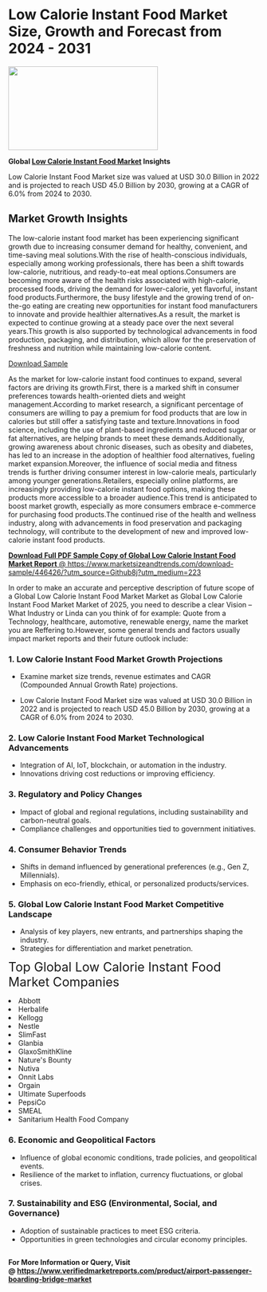 <H1>Low Calorie Instant Food Market Size, Growth and Forecast from 2024 - 2031</H1><img class="aligncenter size-medium wp-image-584254" src="https://thirdeyenews.in/wp-content/uploads/2024/09/Global-Market-Research-300x168.jpeg" alt="" width="300" height="168" /><p><strong>Global&nbsp;<a href="https://www.marketsizeandtrends.com/download-sample/446426/?utm_source=Github8j?utm_medium=223">Low Calorie Instant Food Market</a> Insights</strong></p><p>Low Calorie Instant Food Market size was valued at USD 30.0 Billion in 2022 and is projected to reach USD 45.0 Billion by 2030, growing at a CAGR of 6.0% from 2024 to 2030.</p><p><h2>Market Growth Insights</h2> <p>The low-calorie instant food market has been experiencing significant growth due to increasing consumer demand for healthy, convenient, and time-saving meal solutions.With the rise of health-conscious individuals, especially among working professionals, there has been a shift towards low-calorie, nutritious, and ready-to-eat meal options.Consumers are becoming more aware of the health risks associated with high-calorie, processed foods, driving the demand for lower-calorie, yet flavorful, instant food products.Furthermore, the busy lifestyle and the growing trend of on-the-go eating are creating new opportunities for instant food manufacturers to innovate and provide healthier alternatives.As a result, the market is expected to continue growing at a steady pace over the next several years.This growth is also supported by technological advancements in food production, packaging, and distribution, which allow for the preservation of freshness and nutrition while maintaining low-calorie content.</p> <p><a href="#download-sample">Download Sample</a></p> <p>As the market for low-calorie instant food continues to expand, several factors are driving its growth.First, there is a marked shift in consumer preferences towards health-oriented diets and weight management.According to market research, a significant percentage of consumers are willing to pay a premium for food products that are low in calories but still offer a satisfying taste and texture.Innovations in food science, including the use of plant-based ingredients and reduced sugar or fat alternatives, are helping brands to meet these demands.Additionally, growing awareness about chronic diseases, such as obesity and diabetes, has led to an increase in the adoption of healthier food alternatives, fueling market expansion.Moreover, the influence of social media and fitness trends is further driving consumer interest in low-calorie meals, particularly among younger generations.Retailers, especially online platforms, are increasingly providing low-calorie instant food options, making these products more accessible to a broader audience.This trend is anticipated to boost market growth, especially as more consumers embrace e-commerce for purchasing food products.The continued rise of the health and wellness industry, along with advancements in food preservation and packaging technology, will contribute to the development of new and improved low-calorie instant food products.</p> <p><a href="#get-more"></p><p><span class=""><strong>Download Full PDF Sample Copy of Global Low Calorie Instant Food Market Report</strong> @ <a href="https://www.marketsizeandtrends.com/download-sample/446426/?utm_source=Github8j?utm_medium=223" target="_blank">https://www.marketsizeandtrends.com/download-sample/446426/?utm_source=Github8j?utm_medium=223</a></span></p><p>In order to make an accurate and perceptive description of future scope of a Global&nbsp;Low Calorie Instant Food Market Market as Global&nbsp;Low Calorie Instant Food Market Market of 2025, you need to describe a clear Vision &ndash; What Industry or Linda can you think of for example: Quote from a Technology, healthcare, automotive, renewable energy, name the market you are Reffering to.However, some general trends and factors usually impact market reports and their future outlook include:</p><h3>1.&nbsp;<strong>Low Calorie Instant Food Market Growth Projections</strong></h3><ul><li>Examine market size trends, revenue estimates and CAGR (Compounded Annual Growth Rate) projections.</li><li><p>Low Calorie Instant Food Market size was valued at USD 30.0 Billion in 2022 and is projected to reach USD 45.0 Billion by 2030, growing at a CAGR of 6.0% from 2024 to 2030.</p></li></ul><h3>2.&nbsp;<strong>Low Calorie Instant Food Market Technological Advancements</strong></h3><ul><li>Integration of AI, IoT, blockchain, or automation in the industry.</li><li>Innovations driving cost reductions or improving efficiency.</li></ul><h3>3.&nbsp;<strong>Regulatory and Policy Changes</strong></h3><ul><li>Impact of global and regional regulations, including sustainability and carbon-neutral goals.</li><li>Compliance challenges and opportunities tied to government initiatives.</li></ul><h3>4.&nbsp;<strong>Consumer Behavior Trends</strong></h3><ul><li>Shifts in demand influenced by generational preferences (e.g., Gen Z, Millennials).</li><li>Emphasis on eco-friendly, ethical, or personalized products/services.</li></ul><h3>5.&nbsp;<strong>Global Low Calorie Instant Food Market Competitive Landscape</strong></h3><ul><li>Analysis of key players, new entrants, and partnerships shaping the industry.</li><li>Strategies for differentiation and market penetration.</li></ul><p data-pm-slice="1 1 []"><span style="color: inherit; font-family: inherit; font-size: 25px;">Top Global Low Calorie Instant Food Market Companies</span></p><div class="" data-test-id=""><p><li>Abbott</li><li> Herbalife</li><li> Kellogg</li><li> Nestle</li><li> SlimFast</li><li> Glanbia</li><li> GlaxoSmithKline</li><li> Nature's Bounty</li><li> Nutiva</li><li> Onnit Labs</li><li> Orgain</li><li> Ultimate Superfoods</li><li> PepsiCo</li><li> SMEAL</li><li> Sanitarium Health Food Company</li></p></div><h3>6.&nbsp;<strong>Economic and Geopolitical Factors</strong></h3><ul><li>Influence of global economic conditions, trade policies, and geopolitical events.</li><li>Resilience of the market to inflation, currency fluctuations, or global crises.</li></ul><h3>7.&nbsp;<strong>Sustainability and ESG (Environmental, Social, and Governance)</strong></h3><ul><li>Adoption of sustainable practices to meet ESG criteria.</li><li>Opportunities in green technologies and circular economy principles.</li></ul><h2><strong style="font-size: 14px;">For More Information or Query, Visit @&nbsp;</strong><a style="background-color: #ffffff; font-size: 14px;" href="https://www.marketsizeandtrends.com/report/low-calorie-instant-food-market/" target="_blank">https://www.verifiedmarketreports.com/product/airport-passenger-boarding-bridge-market</a></h2>